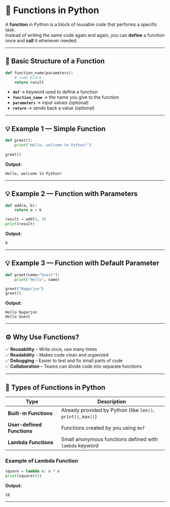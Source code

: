 
# 🐍 Functions in Python

A **function** in Python is a block of reusable code that performs a specific task.  
Instead of writing the same code again and again, you can **define** a function once and **call** it whenever needed.

---

## 🧠 Basic Structure of a Function

```python
def function_name(parameters):
    # code block
    return result
```

- **`def`** → keyword used to define a function  
- **`function_name`** → the name you give to the function  
- **`parameters`** → input values (optional)  
- **`return`** → sends back a value (optional)

---

## 💡 Example 1 — Simple Function

```python
def greet():
    print("Hello, welcome to Python!")
    
greet()
```

**Output:**
```
Hello, welcome to Python!
```

---

## 💡 Example 2 — Function with Parameters

```python
def add(a, b):
    return a + b

result = add(5, 3)
print(result)
```

**Output:**
```
8
```

---

## 💡 Example 3 — Function with Default Parameter

```python
def greet(name="Guest"):
    print("Hello", name)

greet("Nagarjun")
greet()
```

**Output:**
```
Hello Nagarjun
Hello Guest
```

---

## ⚙️ Why Use Functions?

✅ **Reusability** – Write once, use many times  
✅ **Readability** – Makes code clean and organized  
✅ **Debugging** – Easier to test and fix small parts of code  
✅ **Collaboration** – Teams can divide code into separate functions  

---

## 🧩 Types of Functions in Python

| Type | Description |
|------|--------------|
| **Built-in Functions** | Already provided by Python (like `len()`, `print()`, `max()`) |
| **User-defined Functions** | Functions created by you using `def` |
| **Lambda Functions** | Small anonymous functions defined with `lambda` keyword |

### Example of Lambda Function

```python
square = lambda x: x * x
print(square(4))
```

**Output:**
```
16
```

---
